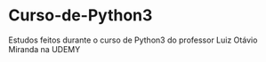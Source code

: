 # Curso-de-Python3
 Estudos feitos durante o curso de Python3 do professor Luiz Otávio Miranda na UDEMY
